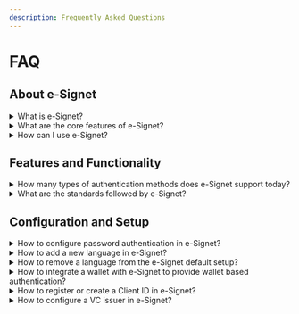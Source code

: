 ```yaml
---
description: Frequently Asked Questions
---
```


# FAQ

## About e-Signet

<details>

<summary>What is e-Signet?</summary>



</details>

<details>

<summary>What are the core features of e-Signet?</summary>



</details>

<details>

<summary>How can I use e-Signet?</summary>



</details>

## Features and Functionality

<details>

<summary>How many types of authentication methods does e-Signet support today?</summary>



</details>

<details>

<summary>What are the standards followed by e-Signet?</summary>



</details>

## Configuration and Setup

<details>

<summary>How to configure password authentication in e-Signet?</summary>



</details>

<details>

<summary>How to add a new language in e-Signet?</summary>



</details>

<details>

<summary>How to remove a language from the e-Signet default setup?</summary>



</details>

<details>

<summary>How to integrate a wallet with e-Signet to provide wallet based authentication? </summary>



</details>

<details>

<summary>How to register or create a Client ID in e-Signet?</summary>



</details>

<details>

<summary>How to configure a VC issuer in e-Signet?</summary>



</details>
